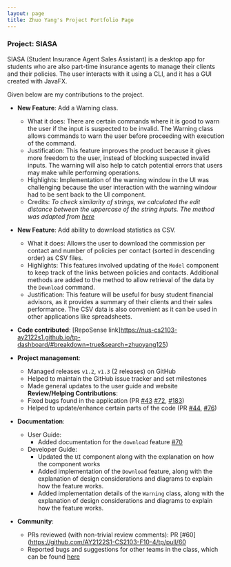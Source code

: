 ```yaml
---
layout: page
title: Zhuo Yang's Project Portfolio Page
---
```


### Project: SIASA

SIASA (Student Insurance Agent Sales Assistant) is a desktop app for students who are also part-time insurance agents to manage their clients and their policies. The user interacts with it using a CLI, and it has a GUI created with JavaFX.

Given below are my contributions to the project.

* **New Feature**: Add a Warning class.
    * What it does: There are certain commands where it is good to warn the user if the input is suspected to be invalid. The Warning class allows commands to warn the user
      before proceeding with execution of the command.
    * Justification: This feature improves the product because it gives more freedom to the user, instead of blocking suspected invalid inputs. The warning will also help to
      catch potential errors that users may make while performing operations.
    * Highlights: Implementation of the warning window in the UI was challenging because the user interaction with the warning window had to be sent back to the UI component.
    * Credits: *To check similarity of strings, we calculated the edit distance between the uppercase of the string inputs. The method was adapted from [here](https://www.geeksforgeeks.org/check-if-two-given-strings-are-at-edit-distance-one/)*

* **New Feature**: Add ability to download statistics as CSV.
    * What it does: Allows the user to download the commission per contact and number of policies per contact (sorted in descending order) as CSV files.
    * Highlights: This features involved updating of the `Model` component to keep track of the links between policies and contacts. Additional
      methods are added to the method to allow retrieval of the data by the `Download` command.
    * Justification: This feature will be useful for busy student financial advisors, as it provides a summary of their clients and their sales performance. The CSV
      data is also convenient as it can be used in other applications like spreadsheets.

* **Code contributed**: [RepoSense link]https://nus-cs2103-ay2122s1.github.io/tp-dashboard/#breakdown=true&search=zhuoyang125)

* **Project management**:
    * Managed releases `v1.2`, `v1.3` (2 releases) on GitHub
    * Helped to maintain the GitHub issue tracker and set milestones
    * Made general updates to the user guide and website
  **Review/Helping Contributions**:
    * Fixed bugs found in the application (PR [\#43](https://github.com/AY2122S1-CS2103-F10-4/tp/pull/43) [\#72](https://github.com/AY2122S1-CS2103-F10-4/tp/pull/72), [\#183](https://github.com/AY2122S1-CS2103-F10-4/tp/pull/183))
    * Helped to update/enhance certain parts of the code (PR [\#44](https://github.com/AY2122S1-CS2103-F10-4/tp/pull/44), [\#76](https://github.com/AY2122S1-CS2103-F10-4/tp/pull/76))

* **Documentation**:
    * User Guide:
        * Added documentation for the `download` feature [\#70](https://github.com/AY2122S1-CS2103-F10-4/tp/pull/70/files)
    * Developer Guide:
        * Updated the `UI` component along with the explanation on how the component works
        * Added implementation of the `Download` feature, along with the explanation of design considerations and diagrams
          to explain how the feature works.
        * Added implementation details of the `Warning` class, along with the explanation of design considerations and diagrams
          to explain how the feature works.

* **Community**:
    * PRs reviewed (with non-trivial review comments): PR [\#60](https://github.com/AY2122S1-CS2103-F10-4/tp/pull/60
    * Reported bugs and suggestions for other teams in the class, which can be found [here](https://github.com/zhuoyang125/ped/issues)
    